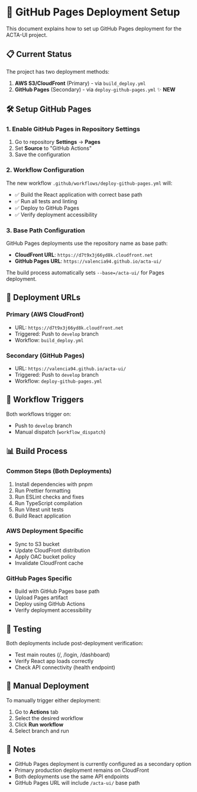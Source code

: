 # 🚀 GitHub Pages Deployment Setup

This document explains how to set up GitHub Pages deployment for the ACTA-UI project.

## 📋 **Current Status**

The project has two deployment methods:
1. **AWS S3/CloudFront** (Primary) - via `build_deploy.yml`
2. **GitHub Pages** (Secondary) - via `deploy-github-pages.yml` ✨ **NEW**

## 🛠️ **Setup GitHub Pages**

### 1. Enable GitHub Pages in Repository Settings
1. Go to repository **Settings** → **Pages**
2. Set **Source** to "GitHub Actions"
3. Save the configuration

### 2. Workflow Configuration
The new workflow `.github/workflows/deploy-github-pages.yml` will:
- ✅ Build the React application with correct base path
- ✅ Run all tests and linting
- ✅ Deploy to GitHub Pages
- ✅ Verify deployment accessibility

### 3. Base Path Configuration
GitHub Pages deployments use the repository name as base path:
- **CloudFront URL**: `https://d7t9x3j66yd8k.cloudfront.net`
- **GitHub Pages URL**: `https://valencia94.github.io/acta-ui/`

The build process automatically sets `--base=/acta-ui/` for Pages deployment.

## 🎯 **Deployment URLs**

### Primary (AWS CloudFront)
- URL: `https://d7t9x3j66yd8k.cloudfront.net`
- Triggered: Push to `develop` branch
- Workflow: `build_deploy.yml`

### Secondary (GitHub Pages)
- URL: `https://valencia94.github.io/acta-ui/`
- Triggered: Push to `develop` branch  
- Workflow: `deploy-github-pages.yml`

## 🔄 **Workflow Triggers**

Both workflows trigger on:
- Push to `develop` branch
- Manual dispatch (`workflow_dispatch`)

## 📊 **Build Process**

### Common Steps (Both Deployments)
1. Install dependencies with pnpm
2. Run Prettier formatting
3. Run ESLint checks and fixes
4. Run TypeScript compilation
5. Run Vitest unit tests
6. Build React application

### AWS Deployment Specific
- Sync to S3 bucket
- Update CloudFront distribution
- Apply OAC bucket policy
- Invalidate CloudFront cache

### GitHub Pages Specific
- Build with GitHub Pages base path
- Upload Pages artifact
- Deploy using GitHub Actions
- Verify deployment accessibility

## 🧪 **Testing**

Both deployments include post-deployment verification:
- Test main routes (/, /login, /dashboard)
- Verify React app loads correctly
- Check API connectivity (health endpoint)

## 🔧 **Manual Deployment**

To manually trigger either deployment:
1. Go to **Actions** tab
2. Select the desired workflow
3. Click **Run workflow**
4. Select branch and run

## 📝 **Notes**

- GitHub Pages deployment is currently configured as a secondary option
- Primary production deployment remains on CloudFront
- Both deployments use the same API endpoints
- GitHub Pages URL will include `/acta-ui/` base path
